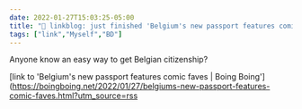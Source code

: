 ```yaml
---
date: 2022-01-27T15:03:25-05:00
title: "🔗 linkblog: just finished 'Belgium's new passport features comic faves | Boing Boing'"
tags: ["link","Myself","BD"]
---
```

Anyone know an easy way to get Belgian citizenship?
 
[link to 'Belgium's new passport features comic faves | Boing Boing'](https://boingboing.net/2022/01/27/belgiums-new-passport-features-comic-faves.html?utm_source=rss
